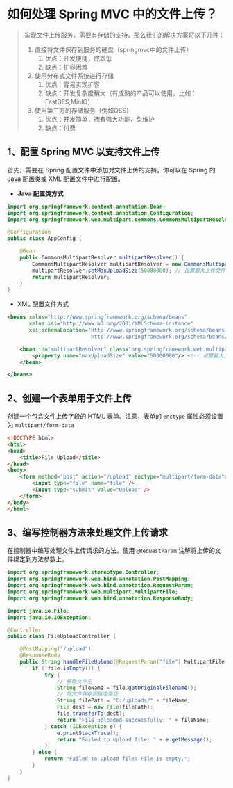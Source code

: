 # 如何处理 Spring MVC 中的文件上传？

>   实现文件上传服务，需要有存储的支持，那么我们的解决方案将以下几种：
>
>   1.  直接将文件保存到服务的硬盘（springmvc中的文件上传）
>       1.  优点：开发便捷，成本低
>       2.  缺点：扩容困难
>   2.  使用分布式文件系统进行存储
>       1.  优点：容易实现扩容
>       2.  缺点：开发复杂度稍大（有成熟的产品可以使用，比如：FastDFS,MinIO）
>   3.  使用第三方的存储服务（例如OSS）
>       1.  优点：开发简单，拥有强大功能，免维护
>       2.  缺点：付费

## **1、配置 Spring MVC 以支持文件上传**

首先，需要在 Spring 配置文件中添加对文件上传的支持。你可以在 Spring 的 Java 配置类或 XML 配置文件中进行配置。

-   **Java 配置类方式**

```java
import org.springframework.context.annotation.Bean;
import org.springframework.context.annotation.Configuration;
import org.springframework.web.multipart.commons.CommonsMultipartResolver;

@Configuration
public class AppConfig {

    @Bean
    public CommonsMultipartResolver multipartResolver() {
        CommonsMultipartResolver multipartResolver = new CommonsMultipartResolver();
        multipartResolver.setMaxUploadSize(50000000); // 设置最大上传文件大小为 50MB
        return multipartResolver;
    }
}
```

-   XML 配置文件方式

```xml
<beans xmlns="http://www.springframework.org/schema/beans"
       xmlns:xsi="http://www.w3.org/2001/XMLSchema-instance"
       xsi:schemaLocation="http://www.springframework.org/schema/beans
                           http://www.springframework.org/schema/beans/spring-beans.xsd">

    <bean id="multipartResolver" class="org.springframework.web.multipart.commons.CommonsMultipartResolver">
        <property name="maxUploadSize" value="50000000"/> <!-- 设置最大上传文件大小为 50MB -->
    </bean>

</beans>
```

## **2、创建一个表单用于文件上传**

创建一个包含文件上传字段的 HTML 表单。注意，表单的 `enctype` 属性必须设置为 `multipart/form-data`

```html
<!DOCTYPE html>
<html>
<head>
    <title>File Upload</title>
</head>
<body>
    <form method="post" action="/upload" enctype="multipart/form-data">
        <input type="file" name="file" />
        <input type="submit" value="Upload" />
    </form>
</body>
</html>
```

## **3、编写控制器方法来处理文件上传请求**

在控制器中编写处理文件上传请求的方法。使用 `@RequestParam` 注解将上传的文件绑定到方法参数上。

```java
import org.springframework.stereotype.Controller;
import org.springframework.web.bind.annotation.PostMapping;
import org.springframework.web.bind.annotation.RequestParam;
import org.springframework.web.multipart.MultipartFile;
import org.springframework.web.bind.annotation.ResponseBody;

import java.io.File;
import java.io.IOException;

@Controller
public class FileUploadController {

    @PostMapping("/upload")
    @ResponseBody
    public String handleFileUpload(@RequestParam("file") MultipartFile file) {
        if (!file.isEmpty()) {
            try {
                // 获取文件名
                String fileName = file.getOriginalFilename();
                // 将文件保存到指定路径
                String filePath = "C:/uploads/" + fileName;
                File dest = new File(filePath);
                file.transferTo(dest);
                return "File uploaded successfully: " + fileName;
            } catch (IOException e) {
                e.printStackTrace();
                return "Failed to upload file: " + e.getMessage();
            }
        } else {
            return "Failed to upload file: File is empty.";
        }
    }
}
```